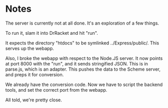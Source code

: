 # Notes

The server is currently not at all done. It's an exploration of a few things.

To run it, slam it into DrRacket and hit "run".

It expects the directory "htdocs" to be symlinked ../Express/public/. This serves
up the webapp.

Also, I broke the webapp with respect to the Node.JS server. It now points at port 8000 with the "run", and it sends stringified JSON. This is in parse.js, which is an adapter. This pushes the data to the Scheme server, and preps it for conversion.

We already have the conversion code. Now we have to script the backend tools, and set the correct port from the webapp.

All told, we're pretty close.

